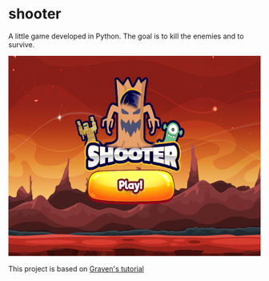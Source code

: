# shooter
A little game developed in Python. The goal is to kill the enemies and to survive.

<p align="center">
  <img src="assets/cover.png" alt="Couverture du jeu" height="400">
</p>

This project is based on [Graven's tutorial](https://www.youtube.com/watch?v=8J8wWxbAdFg&list=PLMS9Cy4Enq5KsM7GJ4LHnlBQKTQBV8kaR)
